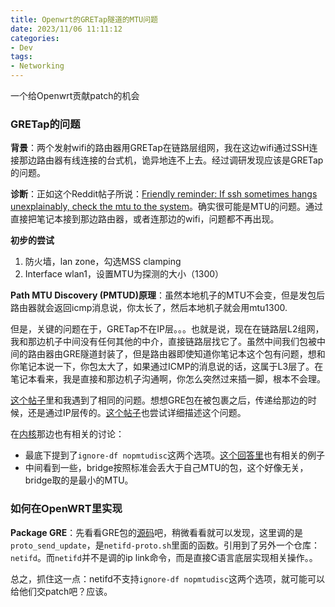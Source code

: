 ```yaml
---
title: Openwrt的GRETap隧道的MTU问题
date: 2023/11/06 11:11:12
categories:
- Dev
tags:
- Networking
---
```


一个给Openwrt贡献patch的机会

<!-- more -->

### GRETap的问题

**背景**：两个发射wifi的路由器用GRETap在链路层组网，我在这边wifi通过SSH连接那边路由器有线连接的台式机，诡异地连不上去。经过调研发现应该是GRETap的问题。

**诊断**：正如这个Reddit帖子所说：[Friendly reminder: If ssh sometimes hangs unexplainably, check the mtu to the system](https://www.reddit.com/r/sysadmin/comments/737c1z/friendly_reminder_if_ssh_sometimes_hangs/)。确实很可能是MTU的问题。通过直接把笔记本接到那边路由器，或者连那边的wifi，问题都不再出现。

**初步的尝试**

1. 防火墙，lan zone，勾选MSS clamping
2. Interface wlan1，设置MTU为探测的大小（1300）

**Path MTU Discovery (PMTUD)原理**：虽然本地机子的MTU不会变，但是发包后路由器就会返回icmp消息说，你太长了，然后本地机子就会用mtu1300.

但是，关键的问题在于，GRETap不在IP层。。。也就是说，现在在链路层L2组网，我和那边机子中间没有任何其他的中介，直接链路层找它了。虽然中间我们包被中间的路由器由GRE隧道封装了，但是路由器即使知道你笔记本这个包有问题，想和你笔记本说一下，你包太大了，如果通过ICMP的消息说的话，这属于L3层了。在笔记本看来，我是直接和那边机子沟通啊，你怎么突然过来插一脚，根本不会理。

[这个帖子](https://forum.openwrt.org/t/solved-gretap-tunnel-and-mtu-size-problem/14182/8)里和我遇到了相同的问题。想想GRE包在被包裹之后，传递给那边的时候，还是通过IP层传的。[这个帖子](https://forums.gentoo.org/viewtopic-t-1007394-start-0.html
)也尝试详细描述这个问题。

在[内核](https://bugzilla.kernel.org/show_bug.cgi?id=14837 )那边也有相关的讨论：
- 最底下提到了`ignore-df nopmtudisc`这两个选项。[这个回答里](https://stackoverflow.com/questions/42545112/linux-gretap-net-ipv4-ip-gre-c-how-to-set-value-of-key-tun-flags)也有相关的例子
- 中间看到一些，bridge按照标准会丢大于自己MTU的包，这个好像无关，bridge取的是最小的MTU。

### 如何在OpenWRT里实现

**Package GRE**：先看看GRE包的[源码](https://github.com/openwrt/openwrt/blob/ae500e62e2938e112ae1fc6aa7389e8c7b784b13/package/network/config/gre/files/gre.sh)吧，稍微看看就可以发现，这里调的是`proto_send_update`，是`netifd-proto.sh`里面的函数。引用到了另外一个仓库：`netifd`。而`netifd`并不是调的ip link命令，而是直接C语言底层实现相关操作。。

总之，抓住这一点：netifd不支持`ignore-df nopmtudisc`这两个选项，就可能可以给他们交patch吧？应该。
